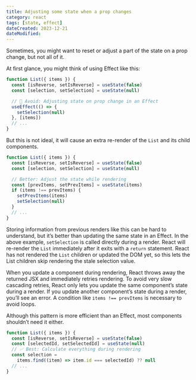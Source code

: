 ```yaml
---
title: Adjusting some state when a prop changes
category: react
tags: [state, effect]
dateCreated: 2023-12-21
dateModified:
---
```


Sometimes, you might want to reset or adjust a part of the state on a prop change, but not all of it.

At first glance, you might think of using Effect like this:

```javascript
function List({ items }) {
  const [isReverse, setIsReverse] = useState(false)
  const [selection, setSelection] = useState(null)

  // 🔴 Avoid: Adjusting state on prop change in an Effect
  useEffect(() => {
    setSelection(null)
  }, [items])
  // ...
}
```

But this is not ideal, it will cause an extra re-render of the `List` and its child components.

```javascript
function List({ items }) {
  const [isReverse, setIsReverse] = useState(false)
  const [selection, setSelection] = useState(null)

  // Better: Adjust the state while rendering
  const [prevItems, setPrevItems] = useState(items)
  if (items !== prevItems) {
    setPrevItems(items)
    setSelection(null)
  }
  // ...
}
```

Storing information from previous renders like this can be hard to understand, but it’s better than updating the same
state in an Effect. In the above example, `setSelection` is called directly during a render. React will re-render
the `List` immediately after it exits with a `return` statement. React has not rendered the `List` children or
updated the DOM yet, so this lets the List children skip rendering the stale selection value.

When you update a component during rendering, React throws away the returned JSX and immediately retries rendering.
To avoid very slow cascading retries, React only lets you update the same component’s state during a render. If you
update another component’s state during a render, you’ll see an error. A condition like `items !== prevItems` is
necessary to avoid loops.

Although this pattern is more efficient than an Effect, most components shouldn’t need it either.

```javascript
function List({ items }) {
  const [isReverse, setIsReverse] = useState(false)
  const [selectedId, setSelectedId] = useState(null)
  // ✅ Best: Calculate everything during rendering
  const selection =
    items.find((item) => item.id === selectedId) ?? null
  // ...
}
```
